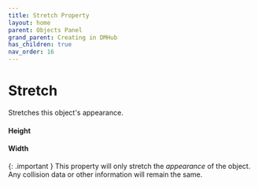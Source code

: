 ```yaml
---
title: Stretch Property
layout: home
parent: Objects Panel
grand_parent: Creating in DMHub
has_children: true
nav_order: 16
---
```


# Stretch

Stretches this object's appearance.

####  Height

####  Width

{: .important }
This property will only stretch the *appearance* of the object. Any collision data or other information will remain the same.